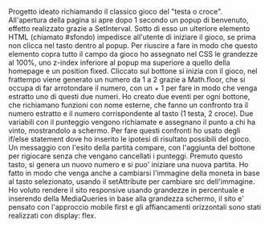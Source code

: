 Progetto ideato richiamando il classico gioco del "testa o croce".
All'apertura della pagina si apre dopo 1 secondo un popup di benvenuto, effetto realizzato grazie a SetInterval. Sotto di esso un ulteriore elemento HTML (chiamato #sfondo) impedisce all'utente di iniziare il gioco, se prima non clicca nel tasto dentro al popup.
Per riuscire a fare in modo che questo elemento copra tutto il campo da gioco ho assegnato nel CSS le grandezze al 100%, uno z-index inferiore al popup ma superiore a quello della homepage e un position fixed.
Cliccato sul bottone si inizia con il gioco, nel frattempo viene generato un numero da 1 a 2 grazie a Math.floor, che si occupa di far arrotondare il numero, con un + 1 per fare in modo che venga estratto uno di questi due numeri.
Ho creato due eventi per ogni bottone, che richiamano funzioni con nome esterne, che fanno un confronto tra il numero estratto e il numero corrispondente al tasto (1 testa, 2 croce).
Due variabili con il punteggio vengono richiamate e assegnano il punto a chi ha vinto, mostrandolo a schermo. 
Per fare questi confronti ho usato degli if/else statement dove ho inserito le ipotesi di risultato possibili del gioco.
Un messaggio con l'esito della partita compare, con l'aggiunta del bottone per rigiocare senza che vengano cancellati i punteggi.
Premuto questo tasto, si genera un nuovo numero e si puo' iniziare una nuova partita.
Ho fatto in modo che venga anche a cambiarsi l'immagine della moneta in base al tasto selezionato, usando il setAttribute per cambiare src dell'immagine.
Ho voluto rendere il sito responsive usando grandezze in percentuale e inserendo della MediaQueries in base alla grandezza schermo, il sito e' pensato con l'approccio mobile first e gli affiancamenti orizzontali sono stati realizzati con display: flex.
